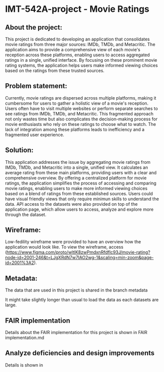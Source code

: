 # IMT-542A-project - Movie Ratings

## About the project:
This project is dedicated to developing an application that consolidates movie ratings from three major sources: IMDb, TMDb, and Metacritic. The application aims to provide a comprehensive view of each movie's reception across these platforms, enabling users to access aggregated ratings in a single, unified interface. By focusing on these prominent movie rating systems, the application helps users make informed viewing choices based on the ratings from these trusted sources.

## Problem statement:
Currently, movie ratings are dispersed across multiple platforms, making it cumbersome for users to gather a holistic view of a movie's reception. Users often have to visit multiple websites or perform separate searches to see ratings from IMDb, TMDb, and Metacritic. This fragmented approach not only wastes time but also complicates the decision-making process for movie enthusiasts who rely on these ratings to choose what to watch. The lack of integration among these platforms leads to inefficiency and a fragmented user experience.

## Solution:
This application addresses the issue by aggregating movie ratings from IMDb, TMDb, and Metacritic into a single, unified view. It calculates an average rating from these main platforms, providing users with a clear and comprehensive overview. By offering a centralized platform for movie ratings, the application simplifies the process of accessing and comparing movie ratings, enabling users to make more informed viewing choices based on a blend of ratings from these established sources. Users could have visual friendly views that only require minimun skills to understand the data. API access to the datasets were also provided on top of the application page, which allow users to access, analyze and explore more through the dataset. 

## Wireframe:
Low-fedility wireframe were provided to have an overview how the application would look like. 
To view the wireframe, access (https://www.figma.com/proto/wltlK8zwPmdxnRfdfIc93J/movie-rating?node-id=2001-246&t=LJgXRdN7w7IAO2wg-1&scaling=min-zoom&page-id=2001%3A2).

## Metadata:
The data that are used in this project is shared in the branch metadata

It might take slightly longer than usual to load the data as each datasets are large.

## FAIR implementation
Details about the FAIR implementation for this project is shown in FAIR implementation.md

## Analyze deficiencies and design improvements
Details is shown in <filename>
